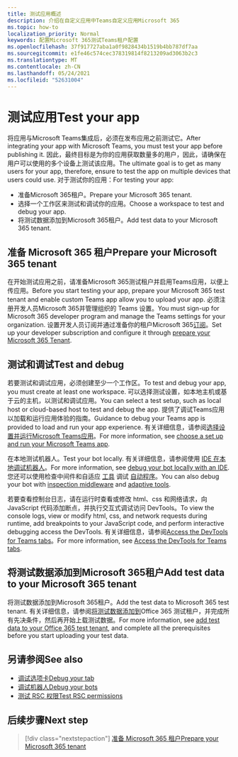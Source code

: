 ```yaml
---
title: 测试应用概述
description: 介绍在自定义应用中Teams自定义应用Microsoft 365
ms.topic: how-to
localization_priority: Normal
keywords: 配置Microsoft 365测试Teams租户配置
ms.openlocfilehash: 37f917727aba1a0f9828434b1519b4bb787df7aa
ms.sourcegitcommit: e1fe46c574cec378319814f8213209ad3063b2c3
ms.translationtype: MT
ms.contentlocale: zh-CN
ms.lasthandoff: 05/24/2021
ms.locfileid: "52631004"
---
```

# <a name="test-your-app"></a><span data-ttu-id="fe6a5-104">测试应用</span><span class="sxs-lookup"><span data-stu-id="fe6a5-104">Test your app</span></span>

<span data-ttu-id="fe6a5-105">将应用与Microsoft Teams集成后，必须在发布应用之前测试它。</span><span class="sxs-lookup"><span data-stu-id="fe6a5-105">After integrating your app with Microsoft Teams, you must test your app before publishing it.</span></span> <span data-ttu-id="fe6a5-106">因此，最终目标是为你的应用获取数量多的用户，因此，请确保在用户可以使用的多个设备上测试该应用。</span><span class="sxs-lookup"><span data-stu-id="fe6a5-106">The ultimate goal is to get as many users for your app, therefore, ensure to test the app on multiple devices that users could use.</span></span> <span data-ttu-id="fe6a5-107">对于测试你的应用：</span><span class="sxs-lookup"><span data-stu-id="fe6a5-107">For testing your app:</span></span>

* <span data-ttu-id="fe6a5-108">准备Microsoft 365租户。</span><span class="sxs-lookup"><span data-stu-id="fe6a5-108">Prepare your Microsoft 365 tenant.</span></span>
* <span data-ttu-id="fe6a5-109">选择一个工作区来测试和调试你的应用。</span><span class="sxs-lookup"><span data-stu-id="fe6a5-109">Choose a workspace to test and debug your app.</span></span>
* <span data-ttu-id="fe6a5-110">将测试数据添加到Microsoft 365租户。</span><span class="sxs-lookup"><span data-stu-id="fe6a5-110">Add test data to your Microsoft 365 tenant.</span></span>

## <a name="prepare-your-microsoft-365-tenant"></a><span data-ttu-id="fe6a5-111">准备 Microsoft 365 租户</span><span class="sxs-lookup"><span data-stu-id="fe6a5-111">Prepare your Microsoft 365 tenant</span></span>

<span data-ttu-id="fe6a5-112">在开始测试应用之前，请准备Microsoft 365测试租户并启用Teams应用，以便上传应用。</span><span class="sxs-lookup"><span data-stu-id="fe6a5-112">Before you start testing your app, prepare your Microsoft 365 test tenant and enable custom Teams app allow you to upload your app.</span></span> <span data-ttu-id="fe6a5-113">必须注册开发人员Microsoft 365并管理组织的 Teams 设置。</span><span class="sxs-lookup"><span data-stu-id="fe6a5-113">You must sign-up for Microsoft 365 developer program and manage the Teams settings for your organization.</span></span> <span data-ttu-id="fe6a5-114">设置开发人员订阅并通过准备你的租户Microsoft 365[订阅](~/concepts/build-and-test/prepare-your-o365-tenant.md)。</span><span class="sxs-lookup"><span data-stu-id="fe6a5-114">Set up your developer subscription and configure it through [prepare your Microsoft 365 Tenant](~/concepts/build-and-test/prepare-your-o365-tenant.md).</span></span>

## <a name="test-and-debug"></a><span data-ttu-id="fe6a5-115">测试和调试</span><span class="sxs-lookup"><span data-stu-id="fe6a5-115">Test and debug</span></span>

<span data-ttu-id="fe6a5-116">若要测试和调试应用，必须创建至少一个工作区。</span><span class="sxs-lookup"><span data-stu-id="fe6a5-116">To test and debug your app, you must create at least one workspace.</span></span> <span data-ttu-id="fe6a5-117">可以选择测试设置，如本地主机或基于云的主机，以测试和调试应用。</span><span class="sxs-lookup"><span data-stu-id="fe6a5-117">You can select a test setup, such as local host or cloud-based host to test and debug the app.</span></span> <span data-ttu-id="fe6a5-118">提供了调试Teams应用以加载和运行应用体验的指南。</span><span class="sxs-lookup"><span data-stu-id="fe6a5-118">Guidance to debug your Teams app is provided to load and run your app experience.</span></span> <span data-ttu-id="fe6a5-119">有关详细信息，请参阅[选择设置并运行Microsoft Teams应用](~/concepts/build-and-test/debug.md)。</span><span class="sxs-lookup"><span data-stu-id="fe6a5-119">For more information, see [choose a set up and run your Microsoft Teams app](~/concepts/build-and-test/debug.md).</span></span>

<span data-ttu-id="fe6a5-120">在本地测试机器人。</span><span class="sxs-lookup"><span data-stu-id="fe6a5-120">Test your bot locally.</span></span> <span data-ttu-id="fe6a5-121">有关详细信息，请参阅使用 [IDE 在本地调试机器人](~/bots/how-to/debug/locally-with-an-ide.md)。</span><span class="sxs-lookup"><span data-stu-id="fe6a5-121">For more information, see [debug your bot locally with an IDE](~/bots/how-to/debug/locally-with-an-ide.md).</span></span> <span data-ttu-id="fe6a5-122">您还可以使用检查中间件和自适应 [工具](/azure/bot-service/bot-service-debug-inspection-middleware?view=azure-bot-service-4.0&tabs=csharp&preserve-view=true) 调试 [自动程序](/azure/bot-service/bot-service-debug-adaptive-tools?view=azure-bot-service-4.0&preserve-view=true)。</span><span class="sxs-lookup"><span data-stu-id="fe6a5-122">You can also debug your bot with [inspection middleware](/azure/bot-service/bot-service-debug-inspection-middleware?view=azure-bot-service-4.0&tabs=csharp&preserve-view=true) and [adaptive tools](/azure/bot-service/bot-service-debug-adaptive-tools?view=azure-bot-service-4.0&preserve-view=true).</span></span> 

<span data-ttu-id="fe6a5-123">若要查看控制台日志，请在运行时查看或修改 html、css 和网络请求，向 JavaScript 代码添加断点，并执行交互式调试访问 DevTools。</span><span class="sxs-lookup"><span data-stu-id="fe6a5-123">To view the console logs, view or modify html, css, and network requests during runtime, add breakpoints to your JavaScript code, and perform interactive debugging access the DevTools.</span></span> <span data-ttu-id="fe6a5-124">有关详细信息，请参阅[Access the DevTools for Teams tabs](~/tabs/how-to/developer-tools.md)。</span><span class="sxs-lookup"><span data-stu-id="fe6a5-124">For more information, see [Access the DevTools for Teams tabs](~/tabs/how-to/developer-tools.md).</span></span> 

## <a name="add-test-data-to-your-microsoft-365-tenant"></a><span data-ttu-id="fe6a5-125">将测试数据添加到Microsoft 365租户</span><span class="sxs-lookup"><span data-stu-id="fe6a5-125">Add test data to your Microsoft 365 tenant</span></span>

<span data-ttu-id="fe6a5-126">将测试数据添加到Microsoft 365租户。</span><span class="sxs-lookup"><span data-stu-id="fe6a5-126">Add the test data to Microsoft 365 test tenant.</span></span> <span data-ttu-id="fe6a5-127">有关详细信息，请参阅[将测试数据添加到](~/concepts/build-and-test/test-data.md)Office 365 测试租户，并完成所有先决条件，然后再开始上载测试数据。</span><span class="sxs-lookup"><span data-stu-id="fe6a5-127">For more information, see [add test data to your Office 365 test tenant](~/concepts/build-and-test/test-data.md), and complete all the prerequisites before you start uploading your test data.</span></span>

## <a name="see-also"></a><span data-ttu-id="fe6a5-128">另请参阅</span><span class="sxs-lookup"><span data-stu-id="fe6a5-128">See also</span></span>

* [<span data-ttu-id="fe6a5-129">调试选项卡</span><span class="sxs-lookup"><span data-stu-id="fe6a5-129">Debug your tab</span></span>](~/tabs/how-to/developer-tools.md)
* [<span data-ttu-id="fe6a5-130">调试机器人</span><span class="sxs-lookup"><span data-stu-id="fe6a5-130">Debug your bots</span></span>](~/bots/how-to/debug/locally-with-an-ide.md)
* [<span data-ttu-id="fe6a5-131">测试 RSC 权限</span><span class="sxs-lookup"><span data-stu-id="fe6a5-131">Test RSC permissions</span></span>](~/graph-api/rsc/test-resource-specific-consent.md)

## <a name="next-step"></a><span data-ttu-id="fe6a5-132">后续步骤</span><span class="sxs-lookup"><span data-stu-id="fe6a5-132">Next step</span></span>

> [!div class="nextstepaction"]
> [<span data-ttu-id="fe6a5-133">准备 Microsoft 365 租户</span><span class="sxs-lookup"><span data-stu-id="fe6a5-133">Prepare your Microsoft 365 tenant</span></span>](~/concepts/build-and-test/prepare-your-o365-tenant.md)
